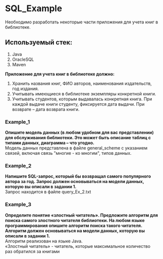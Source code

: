 # SQL_Example
Необходимо разработать некоторые части приложения для учета книг в библиотеке. </br>

## Используемый стек:
1. Java
2. OracleSQL
3. Maven

**Приложение для учета книг в библиотеке должно:</br>**
1. Хранить названия книг, ФИО авторов, наименования издательств, год издания.</br>
2. Учитывать имеющиеся в библиотеке экземпляры конкретной книги.</br>
3. Учитывать студентов, которым выдавалась конкретная книга. При каждой выдаче
книги студенту, фиксируется дата выдачи. При возврате – дата возврата книги.</br>
### Example_1
**Опишите модель данных (в любом удобном для вас представлении) для обслуживания
библиотеки. Это может быть описание таблиц с типами данных, диаграмма – что угодно.**</br>
Модель данных представлена в файле general_scheme с указанием связей, включая связь "многие - ко многим", типов данных.</br>
### Example_2
**Напишите SQL-запрос, который бы возвращал самого популярного автора за год. Запрос
должен основываться на модели данных, которую вы описали в задании 1.**</br>
Запрос находится в файле query_Ex_2.txt
</br>
### Example_3
**Определите понятие «злостный читатель». Предложите алгоритм для поиска самого
злостного читателя библиотеки. На любом языке программирования опишите алгоритм
поиска такого читателя. Алгоритм должен основываться на модели данных, которую вы
описали в задании 1.**</br>
Алгоритм реализован на языке Java.</br>
«Злостный читатель» - читатель, которые максимальное количество раз обратился за книгами
